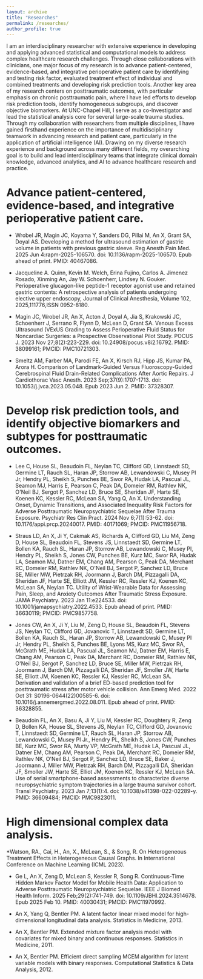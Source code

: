```yaml
---
layout: archive
title: "Researches"
permalink: /researches/
author_profile: true
---
```


I am an interdisciplinary researcher with extensive experience in developing and 
applying advanced statistical and computational models to address complex healthcare 
research challenges. Through close collaborations 
with clinicians, one major focus of my research is to advance patient-centered, 
evidence-based, and integrative perioperative patient care by identifying and testing 
risk factor, evaluated treatment effect of individual and combined treatments and developing 
risk prediction tools. Another key area of my research centers on posttraumatic outcomes, 
with particular emphasis on chronic posttraumatic pain, where I have led efforts to develop 
risk prediction tools, identify homogeneous subgroups, and discover objective biomarkers. 
At UNC-Chapel Hill, I serve as a co-Investigator and lead the statistical analysis core for 
several large-scale trauma studies. Through my collaboration with researchers from multiple 
disciplines, I have gained firsthand experience on the importance of multidisciplinary 
teamwork in advancing research and patient care, particularly in the application of 
artificial intelligence (AI). Drawing on my diverse research experience and background 
across many different fields, my overarching goal is to build and lead interdisciplinary 
teams that integrate clinical domain knowledge, advanced analytics, and AI to advance 
healthcare research and practice. 



Advance patient-centered, evidence-based, and integrative perioperative patient care. 
======

* Wrobel JR, Magin JC, Koyama Y, Sanders DG, Pillai M, An X, Grant SA, Doyal AS. Developing a method for ultrasound estimation of gastric volume in patients with previous gastric sleeve. Reg Anesth Pain Med. 2025 Jun 4:rapm-2025-106570. doi: 10.1136/rapm-2025-106570. Epub ahead of print. PMID: 40467086. 

* Jacqueline A. Quinn, Kevin M. Welch, Erina Fujino, Carlos A. Jimenez Rosado, Xinming An, Jay W. Schoenherr, Lindsey N. Gouker. Perioperative glucagon-like peptide-1 receptor agonist use and retained gastric contents: A retrospective analysis of patients undergoing elective upper endoscopy, Journal of Clinical Anesthesia, Volume 102, 2025,111776,ISSN 0952-8180.

* Magin JC, Wrobel JR, An X, Acton J, Doyal A, Jia S, Krakowski JC, Schoenherr J, Serrano R, Flynn D, McLean D, Grant SA. Venous Excess Ultrasound (VExUS Grading to Assess Perioperative Fluid Status for Noncardiac Surgeries: a Prospective Observational Pilot Study. POCUS J. 2023 Nov 27;8(2):223-229. doi: 10.24908/pocus.v8i2.16792. PMID: 38099161; PMCID: PMC10721303.

* Smeltz AM, Farber MA, Parodi FE, An X, Kirsch RJ, Hipp JS, Kumar PA, Arora H. Comparison of Landmark-Guided Versus Fluoroscopy-Guided Cerebrospinal Fluid Drain-Related Complications After Aortic Repairs. J Cardiothorac Vasc Anesth. 2023 Sep;37(9):1707-1713. doi: 10.1053/j.jvca.2023.05.048. Epub 2023 Jun 2. PMID: 37328307.



Develop risk prediction tools, and identify objective biomarkers and subtypes for posttraumatic outcomes. 
======

* Lee C, House SL, Beaudoin FL, Neylan TC, Clifford GD, Linnstaedt SD, Germine LT, Rauch SL, Haran JP, Storrow AB, Lewandowski C, Musey PI Jr, Hendry PL, Sheikh S, Punches BE, Swor RA, Hudak LA, Pascual JL, Seamon MJ, Harris E, Pearson C, Peak DA, Domeier RM, Rathlev NK, O'Neil BJ, Sergot P, Sanchez LD, Bruce SE, Sheridan JF, Harte SE, Koenen KC, Kessler RC, McLean SA, Yang Q, An X. Understanding Onset, Dynamic Transitions, and Associated Inequality Risk Factors for Adverse Posttraumatic Neuropsychiatric Sequelae After Trauma Exposure. Psychiatr Res Clin Pract. 2024 Nov 6;7(1):53-62. doi: 10.1176/appi.prcp.20240017. PMID: 40171069; PMCID: PMC11956718. 

* Straus LD, An X, Ji Y, Cakmak AS, Richards A, Clifford GD, Liu M4, Zeng D, House SL, Beaudoin FL, Stevens JS, Linnstaedt SD, Germine LT, Bollen KA, Rauch SL, Haran JP, Storrow AB, Lewandowski C, Musey PI, Hendry PL, Sheikh S, Jones CW, Punches BE, Kurz MC, Swor RA, Hudak LA, Seamon MJ, Datner EM, Chang AM, Pearson C, Peak DA, Merchant RC, Domeier RM, Rathlev NK, O'Neil BJ, Sergot P, Sanchez LD, Bruce SE, Miller MW, Pietrzak RH, Joormann J, Barch DM, Pizzagalli DA, Sheridan JF, Harte SE, Elliott JM, Kessler RC, Ressler KJ, Koenen KC, McLean SA, Neylan TC. Utility of Wrist-Wearable Data for Assessing Pain, Sleep, and Anxiety Outcomes After Traumatic Stress Exposure. JAMA Psychiatry. 2023 Jan 11:e224533. doi: 10.1001/jamapsychiatry.2022.4533. Epub ahead of print. PMID: 36630119; PMCID: PMC9857758.

* Jones CW, An X, Ji Y, Liu M, Zeng D, House SL, Beaudoin FL, Stevens JS, Neylan TC, Clifford GD, Jovanovic T, Linnstaedt SD, Germine LT, Bollen KA, Rauch SL, Haran JP, Storrow AB, Lewandowski C, Musey PI Jr, Hendry PL, Sheikh S, Punches BE, Lyons MS, Kurz MC, Swor RA, McGrath ME, Hudak LA, Pascual JL, Seamon MJ, Datner EM, Harris E, Chang AM, Pearson C, Peak DA, Merchant RC, Domeier RM, Rathlev NK, O'Neil BJ, Sergot P, Sanchez LD, Bruce SE, Miller MW, Pietrzak RH, Joormann J, Barch DM, Pizzagalli DA, Sheridan JF, Smoller JW, Harte SE, Elliott JM, Koenen KC, Ressler KJ, Kessler RC, McLean SA. Derivation and validation of a brief ED-based prediction tool for posttraumatic stress after motor vehicle collision. Ann Emerg Med. 2022 Oct 31: S0196-0644(22)00585-6. doi: 10.1016/j.annemergmed.2022.08.011. Epub ahead of print. PMID: 36328855. 

* Beaudoin FL, An X, Basu A, Ji Y, Liu M, Kessler RC, Doughtery R, Zeng D, Bollen KA, House SL, Stevens JS, Neylan TC, Clifford GD, Jovanovic T, Linnstaedt SD, Germine LT, Rauch SL, Haran JP, Storrow AB, Lewandowski C, Musey PI Jr., Hendry PL, Sheikh S, Jones CW, Punches BE, Kurz MC, Swor RA, Murty VP, McGrath ME, Hudak LA, Pascual JL, Datner EM, Chang AM, Pearson C, Peak DA, Merchant RC, Domeier RM, Rathlev NK, O'Neil BJ, Sergot P, Sanchez LD, Bruce SE, Baker J, Joormann J,  Miller MW, Pietrzak RH, Barch DM, Pizzagalli DA, Sheridan JF, Smoller JW, Harte SE, Elliot JM, Koenen KC, Ressler KJ, McLean SA. Use of serial smartphone-based assessments to characterize diverse neuropsychiatric symptom trajectories in a large trauma survivor cohort. Transl Psychiatry. 2023 Jan 7;13(1):4. doi: 10.1038/s41398-022-02289-y. PMID: 36609484; PMCID: PMC9823011.


High dimensional complex data analysis. 
======

*Watson, RA., Cai, H., An, X., McLean, S., & Song, R. On Heterogeneous Treatment Effects in Heterogeneous Causal Graphs. In International Conference on Machine Learning (ICML 2023).

* Ge L, An X, Zeng D, McLean S, Kessler R, Song R. Continuous-Time Hidden Markov Factor Model for Mobile Health Data: Application to Adverse Posttraumatic Neuropsychiatric Sequelae. IEEE J Biomed Health Inform. 2025 Feb;29(2):741-749. doi: 10.1109/JBHI.2024.3514678. Epub 2025 Feb 10. PMID: 40030431; PMCID: PMC11970992. 

* An X, Yang Q, Bentler PM. A latent factor linear mixed model for high-dimensional longitudinal data analysis. Statistics in Medicine, 2013.  

* An X, Bentler PM. Extended mixture factor analysis model with covariates for mixed binary and continuous responses. Statistics in Medicine, 2011.  

* An X, Bentler PM. Efficient direct sampling MCEM algorithm for latent variable models with binary responses. Computational Statistics & Data Analysis, 2012.  